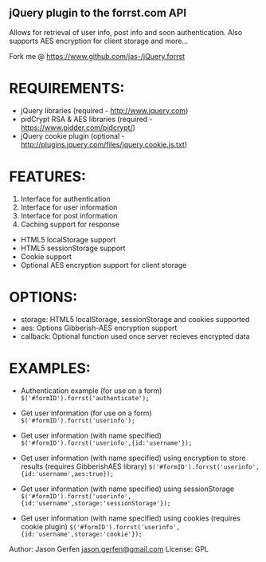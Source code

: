 ## jQuery plugin to the forrst.com API

 Allows for retrieval of user info, post info and soon authentication. Also
 supports AES encryption for client storage and more...

 Fork me @ https://www.github.com/jas-/jQuery.forrst

# REQUIREMENTS:
 * jQuery libraries (required - http://www.jquery.com)
 * pidCrypt RSA & AES libraries (required - https://www.pidder.com/pidcrypt/)
 * jQuery cookie plugin (optional - http://plugins.jquery.com/files/jquery.cookie.js.txt)

# FEATURES:
 1. Interface for authentication
 2. Interface for user information
 3. Interface for post information
 4. Caching support for response
  * HTML5 localStorage support
  * HTML5 sessionStorage support
  * Cookie support
  * Optional AES encryption support for client storage

# OPTIONS:
 * storage:  HTML5 localStorage, sessionStorage and cookies supported
 * aes:      Options Gibberish-AES encryption support
 * callback: Optional function used once server recieves encrypted data

# EXAMPLES:
 * Authentication example (for use on a form)
  ```$('#formID').forrst('authenticate');```

 * Get user information (for use on a form)
  ```$('#formID').forrst('userinfo');```

 * Get user information (with name specified)
  ```$('#formID').forrst('userinfo',{id:'username'});```

 * Get user information (with name specified)
   using encryption to store results (requires GibberishAES library)
  ```$('#formID').forrst('userinfo',{id:'username',aes:true});```

 * Get user information (with name specified)
   using sessionStorage
  ```$('#formID').forrst('userinfo',{id:'username',storage:'sessionStorage'});```

 * Get user information (with name specified)
   using cookies (requires cookie plugin)
  ```$('#formID').forrst('userinfo',{id:'username',storage:'cookie'});```

 Author: Jason Gerfen <jason.gerfen@gmail.com>
 License: GPL
